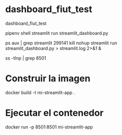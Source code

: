 # dashboard_fiut_test
dashboard_fiut_test

pipenv shell
streamlit run streamlit_dashboard.py  

ps aux | grep streamlit
<PID>299141
kill <PID>
nohup streamlit run streamlit_dashboard.py > streamlit.log 2>&1 &

ss -tlnp | grep 8501

# Construir la imagen
docker build -t mi-streamlit-app .

# Ejecutar el contenedor
docker run -p 8501:8501 mi-streamlit-app
